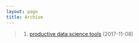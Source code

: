 ```yaml
---
layout: page
title: Archive
---
```


 > 1. [productive data science tools](https://bharathgs.github.io/2017/11/08/productive-data-science-tools-1/) (2017-11-08)
